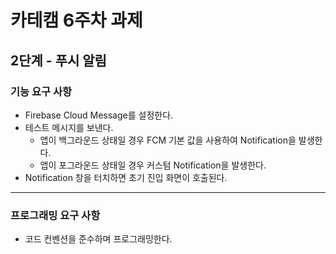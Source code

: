 # 카테캠 6주차 과제

## 2단계 - 푸시 알림

### 기능 요구 사항

- Firebase Cloud Message를 설정한다.
- 테스트 메시지를 보낸다.
  - 앱이 백그라운드 상태일 경우 FCM 기본 값을 사용하여 Notification을 발생한다.
  - 앱이 포그라운드 상태일 경우 커스텀 Notification을 발생한다.
- Notification 창을 터치하면 초기 진입 화면이 호출된다.

***

### 프로그래밍 요구 사항

- 코드 컨벤션을 준수하며 프로그래밍한다.